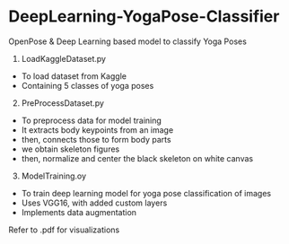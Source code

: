 # DeepLearning-YogaPose-Classifier
OpenPose &amp; Deep Learning based model to classify Yoga Poses

1. LoadKaggleDataset.py
- To load dataset from Kaggle
- Containing 5 classes of yoga poses

2. PreProcessDataset.py
- To preprocess data for model training
- It extracts body keypoints from an image
- then, connects those to form body parts
- we obtain skeleton figures
- then, normalize and center the black skeleton on white canvas

3. ModelTraining.oy
- To train deep learning model for yoga pose classification of images
- Uses VGG16, with added custom layers
- Implements data augmentation

Refer to .pdf for visualizations
